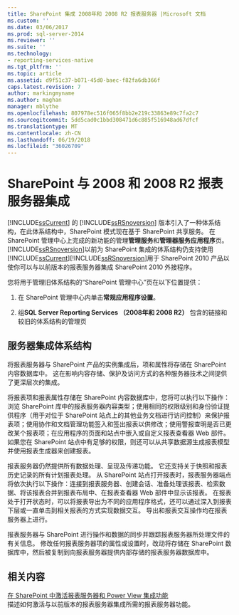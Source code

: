 ```yaml
---
title: SharePoint 集成 2008年和 2008 R2 报表服务器 |Microsoft 文档
ms.custom: ''
ms.date: 03/06/2017
ms.prod: sql-server-2014
ms.reviewer: ''
ms.suite: ''
ms.technology:
- reporting-services-native
ms.tgt_pltfrm: ''
ms.topic: article
ms.assetid: d9f51c37-b071-45d0-baec-f82fa6db366f
caps.latest.revision: 7
author: markingmyname
ms.author: maghan
manager: mblythe
ms.openlocfilehash: 807978ec516f065f8bb2e219c33863e89c7fa2c7
ms.sourcegitcommit: 5dd5cad0c1bbd308471d6c885f516948ad67dfcf
ms.translationtype: MT
ms.contentlocale: zh-CN
ms.lasthandoff: 06/19/2018
ms.locfileid: "36026709"
---
```

# <a name="sharepoint-integration-with-2008-and-2008-r2--report-servers"></a>SharePoint 与 2008 和 2008 R2 报表服务器集成
  [!INCLUDE[ssCurrent](../includes/sscurrent-md.md)] 的 [!INCLUDE[ssRSnoversion](../includes/ssrsnoversion-md.md)] 版本引入了一种体系结构，在此体系结构中，SharePoint 模式现在基于 SharePoint 共享服务。 在 SharePoint 管理中心上完成的新功能的管理**管理服务**和**管理器服务应用程序**页。 [!INCLUDE[ssRSnoversion](../includes/ssrsnoversion-md.md)]以前为 SharePoint 集成的体系结构仍支持使用[!INCLUDE[ssCurrent](../includes/sscurrent-md.md)][!INCLUDE[ssRSnoversion](../includes/ssrsnoversion-md.md)]用于 SharePoint 2010 产品以使你可以与以前版本的报表服务器集成 SharePoint 2010 外接程序。  
  
 您将用于管理旧体系结构的“SharePoint 管理中心”页在以下位置提供：  
  
1.  在 SharePoint 管理中心内单击**常规应用程序设置**。  
  
2.  组**SQL Server Reporting Services （2008年和 2008 R2）** 包含的链接和较旧的体系结构的管理页  
  
## <a name="server-integration-architecture"></a>服务器集成体系结构  
 将报表服务器与 SharePoint 产品的实例集成后，项和属性将存储在 SharePoint 内容数据库中。 这在影响内容存储、保护及访问方式的各种服务器技术之间提供了更深层次的集成。  
  
 将报表项和报表属性存储在 SharePoint 内容数据库中，您将可以执行以下操作：浏览 SharePoint 库中的报表服务器内容类型；使用相同的权限级别和身份验证提供程序（用于对位于 SharePoint 站点上的其他业务文档进行访问控制）来保护报表项；使用协作和文档管理功能签入和签出报表以供修改；使用警报查明是否已更改某个报表项；在应用程序的页面和站点中嵌入或自定义报表查看器 Web 部件。 如果您在 SharePoint 站点中有足够的权限，则还可以从共享数据源生成报表模型并使用报表生成器来创建报表。  
  
 报表服务器仍然提供所有数据处理、呈现及传递功能。 它还支持关于快照和报表历史记录的所有计划报表处理。 从 SharePoint 站点打开报表时，报表服务器端点将依次执行以下操作：连接到报表服务器、创建会话、准备处理该报表、检索数据、将该报表合并到报表布局中、在报表查看器 Web 部件中显示该报表。 在报表处于打开状态时，可以将报表导出为不同的应用程序格式，还可以通过深入到报表下层或一直单击到相关报表的方式实现数据交互。 导出和报表交互操作均在报表服务器上进行。  
  
 报表服务器与 SharePoint 进行操作和数据的同步并跟踪报表服务器所处理文件的有关信息。 修改任何报表服务器项的属性或设置时，改动将存储在 SharePoint 数据库中，然后被复制到向报表服务器提供内部存储的报表服务器数据库中。  
  
## <a name="related-content"></a>相关内容  
 [在 SharePoint 中激活报表服务器和 Power View 集成功能](activate-the-report-server-and-power-view-integration-features-in-sharepoint.md)  
 描述如何激活与以前版本的报表服务器集成所需的报表服务器功能。  
  
  